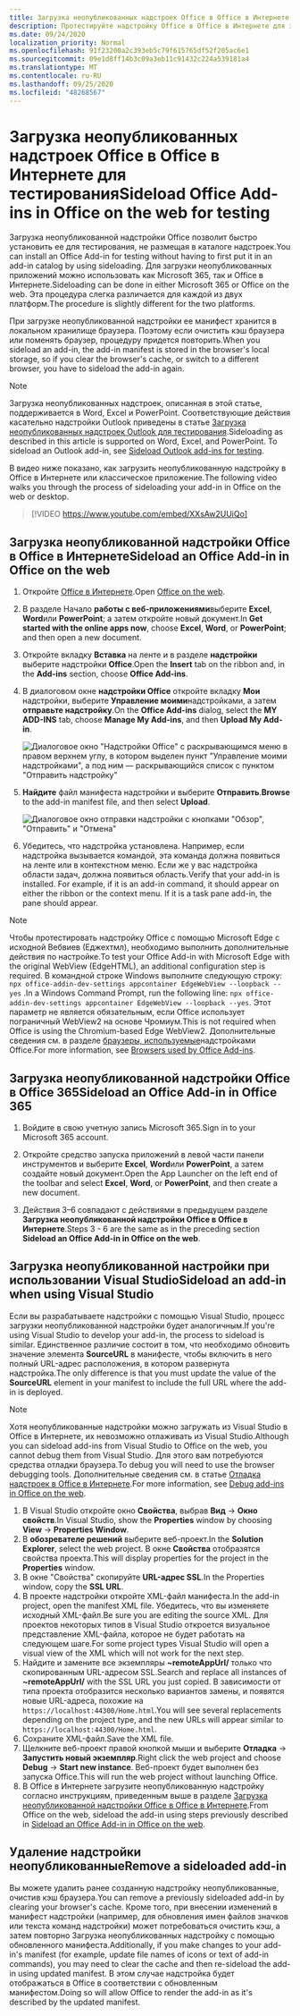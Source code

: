 ```yaml
---
title: Загрузка неопубликованных надстроек Office в Office в Интернете для тестирования
description: Протестируйте надстройку Office в Office в Интернете для загрузки неопубликованных приложений.
ms.date: 09/24/2020
localization_priority: Normal
ms.openlocfilehash: 91f23200a2c393eb5c79f615765df52f205ac6e1
ms.sourcegitcommit: 09e1d8ff14b3c09a3eb11c91432c224a539181a4
ms.translationtype: MT
ms.contentlocale: ru-RU
ms.lasthandoff: 09/25/2020
ms.locfileid: "48268567"
---
```

# <a name="sideload-office-add-ins-in-office-on-the-web-for-testing"></a><span data-ttu-id="691b3-103">Загрузка неопубликованных надстроек Office в Office в Интернете для тестирования</span><span class="sxs-lookup"><span data-stu-id="691b3-103">Sideload Office Add-ins in Office on the web for testing</span></span>

<span data-ttu-id="691b3-104">Загрузка неопубликованной надстройки Office позволит быстро установить ее для тестирования, не размещая в каталоге надстроек.</span><span class="sxs-lookup"><span data-stu-id="691b3-104">You can install an Office Add-in for testing without having to first put it in an add-in catalog by using sideloading.</span></span> <span data-ttu-id="691b3-105">Для загрузки неопубликованных приложений можно использовать как Microsoft 365, так и Office в Интернете.</span><span class="sxs-lookup"><span data-stu-id="691b3-105">Sideloading can be done in either Microsoft 365 or Office on the web.</span></span> <span data-ttu-id="691b3-106">Эта процедура слегка различается для каждой из двух платформ.</span><span class="sxs-lookup"><span data-stu-id="691b3-106">The procedure is slightly different for the two platforms.</span></span>

<span data-ttu-id="691b3-107">При загрузке неопубликованной надстройки ее манифест хранится в локальном хранилище браузера. Поэтому если очистить кэш браузера или поменять браузер, процедуру придется повторить.</span><span class="sxs-lookup"><span data-stu-id="691b3-107">When you sideload an add-in, the add-in manifest is stored in the browser's local storage, so if you clear the browser's cache, or switch to a different browser, you have to sideload the add-in again.</span></span>

> [!NOTE]
> <span data-ttu-id="691b3-p102">Загрузка неопубликованных надстроек, описанная в этой статье, поддерживается в Word, Excel и PowerPoint. Соответствующие действия касательно надстройки Outlook приведены в статье [Загрузка неопубликованных надстроек Outlook для тестирования](../outlook/sideload-outlook-add-ins-for-testing.md).</span><span class="sxs-lookup"><span data-stu-id="691b3-p102">Sideloading as described in this article is supported on Word, Excel, and PowerPoint. To sideload an Outlook add-in, see [Sideload Outlook add-ins for testing](../outlook/sideload-outlook-add-ins-for-testing.md).</span></span>

<span data-ttu-id="691b3-110">В видео ниже показано, как загрузить неопубликованную надстройку в Office в Интернете или классическое приложение.</span><span class="sxs-lookup"><span data-stu-id="691b3-110">The following video walks you through the process of sideloading your add-in in Office on the web or desktop.</span></span>

> [!VIDEO https://www.youtube.com/embed/XXsAw2UUiQo]

## <a name="sideload-an-office-add-in-in-office-on-the-web"></a><span data-ttu-id="691b3-111">Загрузка неопубликованной надстройки Office в Office в Интернете</span><span class="sxs-lookup"><span data-stu-id="691b3-111">Sideload an Office Add-in in Office on the web</span></span>

1. <span data-ttu-id="691b3-112">Откройте [Office в Интернете](https://office.live.com/).</span><span class="sxs-lookup"><span data-stu-id="691b3-112">Open [Office on the web](https://office.live.com/).</span></span>

2. <span data-ttu-id="691b3-113">В разделе Начало **работы с веб-приложениями**выберите **Excel**, **Word**или **PowerPoint**; а затем откройте новый документ.</span><span class="sxs-lookup"><span data-stu-id="691b3-113">In **Get started with the online apps now**, choose **Excel**, **Word**, or **PowerPoint**; and then open a new document.</span></span>

3. <span data-ttu-id="691b3-114">Откройте вкладку **Вставка** на ленте и в разделе **надстройки** выберите надстройки **Office**.</span><span class="sxs-lookup"><span data-stu-id="691b3-114">Open the **Insert** tab on the ribbon and, in the **Add-ins** section, choose **Office Add-ins**.</span></span>

4. <span data-ttu-id="691b3-115">В диалоговом окне **надстройки Office** откройте вкладку **Мои** надстройки, выберите **Управление моими**надстройками, а затем **отправьте надстройку**.</span><span class="sxs-lookup"><span data-stu-id="691b3-115">On the **Office Add-ins** dialog, select the **MY ADD-INS** tab, choose **Manage My Add-ins**, and then **Upload My Add-in**.</span></span>

    ![Диалоговое окно "Надстройки Office" с раскрывающимся меню в правом верхнем углу, в котором выделен пункт "Управление моими надстройками", а под ним — раскрывающийся список с пунктом "Отправить надстройку"](../images/office-add-ins-my-account.png)

5. <span data-ttu-id="691b3-117">**Найдите** файл манифеста надстройки и выберите **Отправить**.</span><span class="sxs-lookup"><span data-stu-id="691b3-117">**Browse** to the add-in manifest file, and then select **Upload**.</span></span>

    ![Диалоговое окно отправки надстройки с кнопками "Обзор", "Отправить" и "Отмена"](../images/upload-add-in.png)

6. <span data-ttu-id="691b3-p103">Убедитесь, что надстройка установлена. Например, если надстройка вызывается командой, эта команда должна появиться на ленте или в контекстном меню. Если же у вас надстройка области задач, должна появиться область.</span><span class="sxs-lookup"><span data-stu-id="691b3-p103">Verify that your add-in is installed. For example, if it is an add-in command, it should appear on either the ribbon or the context menu. If it is a task pane add-in, the pane should appear.</span></span>

> [!NOTE]
> <span data-ttu-id="691b3-122">Чтобы протестировать надстройку Office с помощью Microsoft Edge с исходной Вебвиев (Еджехтмл), необходимо выполнить дополнительные действия по настройке.</span><span class="sxs-lookup"><span data-stu-id="691b3-122">To test your Office Add-in with Microsoft Edge with the original WebView (EdgeHTML), an additional configuration step is required.</span></span> <span data-ttu-id="691b3-123">В командной строке Windows выполните следующую строку: `npx office-addin-dev-settings appcontainer EdgeWebView --loopback --yes` .</span><span class="sxs-lookup"><span data-stu-id="691b3-123">In a Windows Command Prompt, run the following line: `npx office-addin-dev-settings appcontainer EdgeWebView --loopback --yes`.</span></span> <span data-ttu-id="691b3-124">Этот параметр не является обязательным, если Office использует пограничный WebView2 на основе Чромиум.</span><span class="sxs-lookup"><span data-stu-id="691b3-124">This is not required when Office is using the Chromium-based Edge WebView2.</span></span> <span data-ttu-id="691b3-125">Дополнительные сведения см. в разделе [браузеры, используемые](../concepts/browsers-used-by-office-web-add-ins.md)надстройками Office.</span><span class="sxs-lookup"><span data-stu-id="691b3-125">For more information, see [Browsers used by Office Add-ins](../concepts/browsers-used-by-office-web-add-ins.md).</span></span>

## <a name="sideload-an-office-add-in-in-office-365"></a><span data-ttu-id="691b3-126">Загрузка неопубликованной надстройки Office в Office 365</span><span class="sxs-lookup"><span data-stu-id="691b3-126">Sideload an Office Add-in in Office 365</span></span>

1. <span data-ttu-id="691b3-127">Войдите в свою учетную запись Microsoft 365.</span><span class="sxs-lookup"><span data-stu-id="691b3-127">Sign in to your Microsoft 365 account.</span></span>

2. <span data-ttu-id="691b3-128">Откройте средство запуска приложений в левой части панели инструментов и выберите **Excel**, **Word**или **PowerPoint**, а затем создайте новый документ.</span><span class="sxs-lookup"><span data-stu-id="691b3-128">Open the App Launcher on the left end of the toolbar and select **Excel**, **Word**, or **PowerPoint**, and then create a new document.</span></span>

3. <span data-ttu-id="691b3-129">Действия 3–6 совпадают с действиями в предыдущем разделе **Загрузка неопубликованной надстройки Office в Office в Интернете**.</span><span class="sxs-lookup"><span data-stu-id="691b3-129">Steps 3 - 6 are the same as in the preceding section **Sideload an Office Add-in in Office on the web**.</span></span>

## <a name="sideload-an-add-in-when-using-visual-studio"></a><span data-ttu-id="691b3-130">Загрузка неопубликованной настройки при использовании Visual Studio</span><span class="sxs-lookup"><span data-stu-id="691b3-130">Sideload an add-in when using Visual Studio</span></span>

<span data-ttu-id="691b3-131">Если вы разрабатываете надстройки с помощью Visual Studio, процесс загрузки неопубликованной надстройки будет аналогичным.</span><span class="sxs-lookup"><span data-stu-id="691b3-131">If you're using Visual Studio to develop your add-in, the process to sideload is similar.</span></span> <span data-ttu-id="691b3-132">Единственное различие состоит в том, что необходимо обновить значение элемента **SourceURL** в манифесте, чтобы включить в него полный URL-адрес расположения, в котором развернута надстройка.</span><span class="sxs-lookup"><span data-stu-id="691b3-132">The only difference is that you must update the value of the **SourceURL** element in your manifest to include the full URL where the add-in is deployed.</span></span>

> [!NOTE]
> <span data-ttu-id="691b3-133">Хотя неопубликованные надстройки можно загружать из Visual Studio в Office в Интернете, их невозможно отлаживать из Visual Studio.</span><span class="sxs-lookup"><span data-stu-id="691b3-133">Although you can sideload add-ins from Visual Studio to Office on the web, you cannot debug them from Visual Studio.</span></span> <span data-ttu-id="691b3-134">Для этого вам потребуются средства отладки браузера.</span><span class="sxs-lookup"><span data-stu-id="691b3-134">To debug you will need to use the browser debugging tools.</span></span> <span data-ttu-id="691b3-135">Дополнительные сведения см. в статье [Отладка надстроек в Office в Интернете](debug-add-ins-in-office-online.md).</span><span class="sxs-lookup"><span data-stu-id="691b3-135">For more information, see [Debug add-ins in Office on the web](debug-add-ins-in-office-online.md).</span></span>

1. <span data-ttu-id="691b3-136">В Visual Studio откройте окно **Свойства**, выбрав **Вид** -> **Окно свойств**.</span><span class="sxs-lookup"><span data-stu-id="691b3-136">In Visual Studio, show the **Properties** window by choosing **View** -> **Properties Window**.</span></span>
2. <span data-ttu-id="691b3-137">В **обозревателе решений** выберите веб-проект.</span><span class="sxs-lookup"><span data-stu-id="691b3-137">In the **Solution Explorer**, select the web project.</span></span> <span data-ttu-id="691b3-138">В окне **Свойства** отобразятся свойства проекта.</span><span class="sxs-lookup"><span data-stu-id="691b3-138">This will display properties for the project in the **Properties** window.</span></span>
3. <span data-ttu-id="691b3-139">В окне "Свойства" скопируйте **URL-адрес SSL**.</span><span class="sxs-lookup"><span data-stu-id="691b3-139">In the Properties window, copy the **SSL URL**.</span></span>
4. <span data-ttu-id="691b3-140">В проекте надстройки откройте XML-файл манифеста.</span><span class="sxs-lookup"><span data-stu-id="691b3-140">In the add-in project, open the manifest XML file.</span></span> <span data-ttu-id="691b3-141">Убедитесь, что вы изменяете исходный XML-файл.</span><span class="sxs-lookup"><span data-stu-id="691b3-141">Be sure you are editing the source XML.</span></span> <span data-ttu-id="691b3-142">Для проектов некоторых типов в Visual Studio откроется визуальное представление XML-файла, которое не будет работать на следующем шаге.</span><span class="sxs-lookup"><span data-stu-id="691b3-142">For some project types Visual Studio will open a visual view of the XML which will not work for the next step.</span></span>
5. <span data-ttu-id="691b3-143">Найдите и замените все экземпляры **~remoteAppUrl/** только что скопированным URL-адресом SSL.</span><span class="sxs-lookup"><span data-stu-id="691b3-143">Search and replace all instances of **~remoteAppUrl/** with the SSL URL you just copied.</span></span> <span data-ttu-id="691b3-144">В зависимости от типа проекта отобразится несколько вариантов замены, и появятся новые URL-адреса, похожие на `https://localhost:44300/Home.html`.</span><span class="sxs-lookup"><span data-stu-id="691b3-144">You will see several replacements depending on the project type, and the new URLs will appear similar to `https://localhost:44300/Home.html`.</span></span>
6. <span data-ttu-id="691b3-145">Сохраните XML-файл.</span><span class="sxs-lookup"><span data-stu-id="691b3-145">Save the XML file.</span></span>
7. <span data-ttu-id="691b3-146">Щелкните веб-проект правой кнопкой мыши и выберите **Отладка** -> **Запустить новый экземпляр**.</span><span class="sxs-lookup"><span data-stu-id="691b3-146">Right click the web project and choose **Debug** -> **Start new instance**.</span></span> <span data-ttu-id="691b3-147">Веб-проект будет выполнен без запуска Office.</span><span class="sxs-lookup"><span data-stu-id="691b3-147">This will run the web project without launching Office.</span></span>
8. <span data-ttu-id="691b3-148">В Office в Интернете загрузите неопубликованную надстройку согласно инструкциям, приведенным выше в разделе [Загрузка неопубликованной надстройки Office в Office в Интернете](#sideload-an-office-add-in-in-office-on-the-web).</span><span class="sxs-lookup"><span data-stu-id="691b3-148">From Office on the web, sideload the add-in using steps previously described in [Sideload an Office Add-in in Office on the web](#sideload-an-office-add-in-in-office-on-the-web).</span></span>

## <a name="remove-a-sideloaded-add-in"></a><span data-ttu-id="691b3-149">Удаление надстройки неопубликованные</span><span class="sxs-lookup"><span data-stu-id="691b3-149">Remove a sideloaded add-in</span></span>

<span data-ttu-id="691b3-150">Вы можете удалить ранее созданную надстройку неопубликованные, очистив кэш браузера.</span><span class="sxs-lookup"><span data-stu-id="691b3-150">You can remove a previously sideloaded add-in by clearing your browser's cache.</span></span> <span data-ttu-id="691b3-151">Кроме того, при внесении изменений в манифест надстройки (например, для обновления имен файлов значков или текста команд надстройки) может потребоваться очистить кэш, а затем повторно Загрузка неопубликованных надстройку с помощью обновленного манифеста.</span><span class="sxs-lookup"><span data-stu-id="691b3-151">Additionally, if you make changes to your add-in's manifest (for example, update file names of icons or text of add-in commands), you may need to clear the cache and then re-sideload the add-in using updated manifest.</span></span> <span data-ttu-id="691b3-152">В этом случае надстройка будет отображаться в Office в соответствии с обновленным манифестом.</span><span class="sxs-lookup"><span data-stu-id="691b3-152">Doing so will allow Office to render the add-in as it's described by the updated manifest.</span></span>
